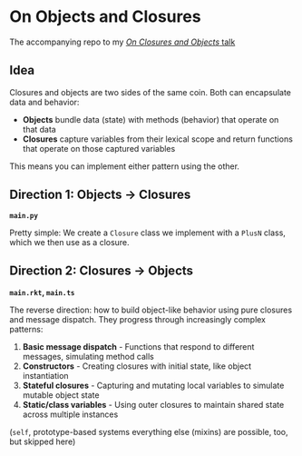 
# On Objects and Closures

The accompanying repo to my [_On Closures and Objects_ talk](https://tu-lambda.github.io/#29.10.25)

## Idea

Closures and objects are two sides of the same coin. Both can encapsulate data and behavior:

- **Objects** bundle data (state) with methods (behavior) that operate on that data
- **Closures** capture variables from their lexical scope and return functions that operate on those captured variables

This means you can implement either pattern using the other.

## Direction 1: Objects → Closures

**`main.py`**

Pretty simple: We create a `Closure` class we implement with a `PlusN` class, which we then use as a closure.

## Direction 2: Closures → Objects

**`main.rkt`, `main.ts`**

The reverse direction: how to build object-like behavior using pure closures and message dispatch. They progress through increasingly complex patterns:

1. **Basic message dispatch** - Functions that respond to different messages, simulating method calls
2. **Constructors** - Creating closures with initial state, like object instantiation
3. **Stateful closures** - Capturing and mutating local variables to simulate mutable object state
4. **Static/class variables** - Using outer closures to maintain shared state across multiple instances

(`self`, prototype-based systems everything else (mixins) are possible, too, but skipped here)
